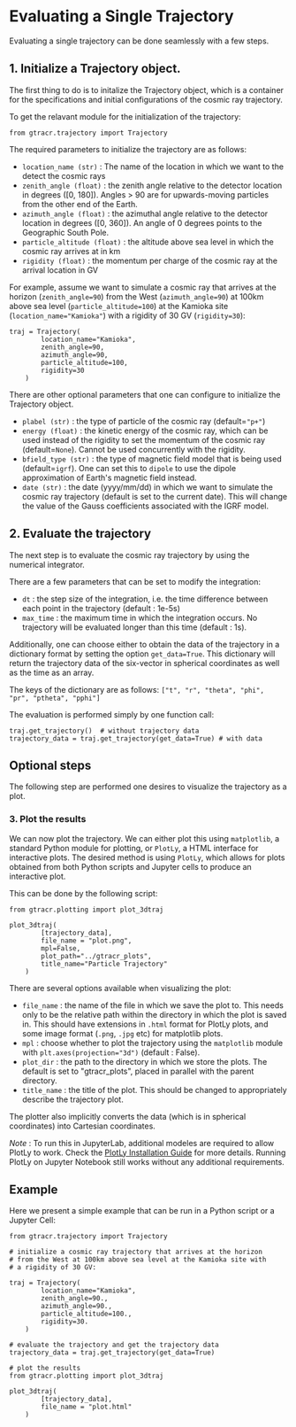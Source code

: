 # Evaluating a Single Trajectory

Evaluating a single trajectory can be done seamlessly with a few steps.

## 1. Initialize a Trajectory object.

The first thing to do is to initalize the Trajectory object, which is a container for the specifications and initial configurations of the cosmic ray trajectory.

To get the relavant module for the initialization of the trajectory:

```
from gtracr.trajectory import Trajectory
```

The required parameters to initialize the trajectory are as follows:

- `location_name (str)` : The name of the location in which we want to the detect the cosmic rays
- `zenith_angle (float)` : the zenith angle relative to the detector location in degrees ([0, 180]). Angles > 90 are for upwards-moving particles from the other end of the Earth.
- `azimuth_angle (float)` : the azimuthal angle relative to the detector location in degrees ([0, 360]). An angle of 0 degrees points to the Geographic South Pole.
- `particle_altitude (float)` : the altitude above sea level in which the cosmic ray arrives at in km
- `rigidity (float)` : the momentum per charge of the cosmic ray at the arrival location in GV

For example, assume we want to simulate a cosmic ray that arrives at the horizon (`zenith_angle=90`) from the West (`azimuth_angle=90`) at 100km above sea level (`particle_altitude=100`) at the Kamioka site (`location_name="Kamioka"`) with a rigidity of 30 GV (`rigidity=30`):

```
traj = Trajectory(
        location_name="Kamioka",
        zenith_angle=90,
        azimuth_angle=90,
        particle_altitude=100,
        rigidity=30
    )
```

There are other optional parameters that one can configure to initialize the Trajectory object.

- `plabel (str)` : the type of particle of the cosmic ray (default=`"p+"`)
- `energy (float)` : the kinetic energy of the cosmic ray, which can be used instead of the rigidity to set the momentum of the cosmic ray (default=`None`). Cannot be used concurrently with the rigidity.
- `bfield_type (str)` : the type of magnetic field model that is being used (default=`igrf`). One can set this to `dipole` to use the dipole approximation of Earth's magnetic field instead.
- `date (str)` : the date (yyyy/mm/dd) in which we want to simulate the cosmic ray trajectory (default is set to the current date). This will change the value of the Gauss coefficients associated with the IGRF model.

## 2. Evaluate the trajectory

The next step is to evaluate the cosmic ray trajectory by using the numerical integrator.

There are a few parameters that can be set to modify the integration:

- `dt` : the step size of the integration, i.e. the time difference between each point in the trajectory (default : 1e-5s)
- `max_time` : the maximum time in which the integration occurs. No trajectory will be evaluated longer than this time (default : 1s).

Additionally, one can choose either to obtain the data of the trajectory in a dictionary format by setting the option `get_data=True`. This dictionary will return the trajectory data of the six-vector in spherical coordinates as well as the time as an array.

The keys of the dictionary are as follows: `["t", "r", "theta", "phi", "pr", "ptheta", "pphi"]`

The evaluation is performed simply by one function call:

```
traj.get_trajectory()  # without trajectory data
trajectory_data = traj.get_trajectory(get_data=True) # with data
```

## Optional steps

The following step are performed one desires to visualize the trajectory as a plot.

### 3. Plot the results

We can now plot the trajectory. We can either plot this using `matplotlib`, a standard Python module for plotting, or `PlotLy`, a HTML interface for interactive plots. The desired method is using `PlotLy`, which allows for plots obtained from both Python scripts and Jupyter cells to produce an interactive plot.

This can be done by the following script:

```
from gtracr.plotting import plot_3dtraj

plot_3dtraj(
		[trajectory_data],
        file_name = "plot.png",
		mpl=False,
        plot_path="../gtracr_plots",
        title_name="Particle Trajectory"
    )
```

There are several options available when visualizing the plot:

- `file_name` : the name of the file in which we save the plot to. This needs only to be the relative path within the directory in which the plot is saved in. This should have extensions in `.html` format for PlotLy plots, and some image format (`.png`, `.jpg` etc) for matplotlib plots.
- `mpl` : choose whether to plot the trajectory using the `matplotlib` module with `plt.axes(projection="3d")` (default : False).
- `plot_dir` : the path to the directory in which we store the plots. The default is set to "gtracr_plots", placed in parallel with the parent directory.
- `title_name` : the title of the plot. This should be changed to appropriately describe the trajectory plot.

The plotter also implicitly converts the data (which is in spherical coordinates) into Cartesian coordinates.

_Note_ : To run this in JupyterLab, additional modeles are required to allow PlotLy to work. Check the [PlotLy Installation Guide](https://plotly.com/python/getting-started/) for more details. Running PlotLy on Jupyter Notebook still works without any additional requirements.

## Example

Here we present a simple example that can be run in a Python script or a Jupyter Cell:

```
from gtracr.trajectory import Trajectory

# initialize a cosmic ray trajectory that arrives at the horizon
# from the West at 100km above sea level at the Kamioka site with
# a rigidity of 30 GV:

traj = Trajectory(
        location_name="Kamioka",
        zenith_angle=90.,
        azimuth_angle=90.,
        particle_altitude=100.,
        rigidity=30.
    )

# evaluate the trajectory and get the trajectory data
trajectory_data = traj.get_trajectory(get_data=True)

# plot the results
from gtracr.plotting import plot_3dtraj

plot_3dtraj(
		[trajectory_data],
        file_name = "plot.html"
    )
```

